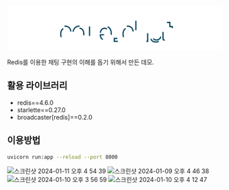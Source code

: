 ![coredot-chat-demo](logo.svg)

Redis를 이용한 채팅 구현의 이해를 돕기 위해서 만든 데모.

## 활용 라이브러리
- redis==4.6.0
- starlette==0.27.0
- broadcaster[redis]==0.2.0

## 이용방법
```bash
uvicorn run:app --reload --port 8000
```

<img width="931" alt="스크린샷 2024-01-11 오후 4 54 39" src="https://github.com/heeeesoo/chat-demo/assets/73633272/9aa023a9-a919-4d12-88d9-57f9acf5fb0f">


<img width="703" alt="스크린샷 2024-01-09 오후 4 46 38" src="https://github.com/heeeesoo/chat-demo/assets/73633272/853dc55e-ee58-4b88-b250-fd77c2415941">

<img width="880" alt="스크린샷 2024-01-10 오후 3 56 59" src="https://github.com/heeeesoo/gpt-chat-lambda/assets/73633272/56889448-5943-47e8-947d-b86d6470a3c8">


<img width="835" alt="스크린샷 2024-01-10 오후 4 12 47" src="https://github.com/heeeesoo/gpt-chat-lambda-eb/assets/73633272/d5dc8ca6-5688-4f3e-b40a-85d750d0004a">
